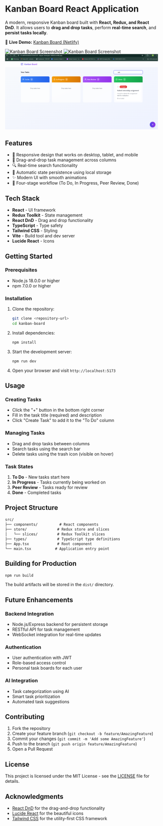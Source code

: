 # Kanban Board React Application

A modern, responsive Kanban board built with **React, Redux, and React DnD**. It allows users to **drag and drop tasks**, perform **real-time search**, and **persist tasks locally**.

🔗 **Live Demo:** [Kanban Board (Netlify)](https://67cddf105e0d2d725fc653c9--dapper-lamington-080b26.netlify.app/)  


![Kanban Board Screenshot](images/P13.png)
![Kanban Board Screenshot](images/images/P2.png)
![Kanban Board Screenshot](images/P1.png)


## Features

- 📱 Responsive design that works on desktop, tablet, and mobile
- 🔄 Drag-and-drop task management across columns
- 🔍 Real-time search functionality
- 💾 Automatic state persistence using local storage
- ✨ Modern UI with smooth animations
- 🎯 Four-stage workflow (To Do, In Progress, Peer Review, Done)

## Tech Stack

- **React** - UI framework
- **Redux Toolkit** - State management
- **React DnD** - Drag and drop functionality
- **TypeScript** - Type safety
- **Tailwind CSS** - Styling
- **Vite** - Build tool and dev server
- **Lucide React** - Icons

## Getting Started

### Prerequisites

- Node.js 18.0.0 or higher
- npm 7.0.0 or higher

### Installation

1. Clone the repository:
   ```bash
   git clone <repository-url>
   cd kanban-board
   ```

2. Install dependencies:
   ```bash
   npm install
   ```

3. Start the development server:
   ```bash
   npm run dev
   ```

4. Open your browser and visit `http://localhost:5173`

## Usage

### Creating Tasks
- Click the "+" button in the bottom right corner
- Fill in the task title (required) and description
- Click "Create Task" to add it to the "To Do" column

### Managing Tasks
- Drag and drop tasks between columns
- Search tasks using the search bar
- Delete tasks using the trash icon (visible on hover)

### Task States
1. **To Do** - New tasks start here
2. **In Progress** - Tasks currently being worked on
3. **Peer Review** - Tasks ready for review
4. **Done** - Completed tasks

## Project Structure

```
src/
├── components/          # React components
├── store/              # Redux store and slices
│   └── slices/         # Redux Toolkit slices
├── types/              # TypeScript type definitions
├── App.tsx             # Root component
└── main.tsx           # Application entry point
```

## Building for Production

```bash
npm run build
```

The build artifacts will be stored in the `dist/` directory.

## Future Enhancements

### Backend Integration
- Node.js/Express backend for persistent storage
- RESTful API for task management
- WebSocket integration for real-time updates

### Authentication
- User authentication with JWT
- Role-based access control
- Personal task boards for each user

### AI Integration
- Task categorization using AI
- Smart task prioritization
- Automated task suggestions

## Contributing

1. Fork the repository
2. Create your feature branch (`git checkout -b feature/AmazingFeature`)
3. Commit your changes (`git commit -m 'Add some AmazingFeature'`)
4. Push to the branch (`git push origin feature/AmazingFeature`)
5. Open a Pull Request

## License

This project is licensed under the MIT License - see the [LICENSE](LICENSE) file for details.

## Acknowledgments

- [React DnD](https://react-dnd.github.io/react-dnd/) for the drag-and-drop functionality
- [Lucide React](https://lucide.dev/) for the beautiful icons
- [Tailwind CSS](https://tailwindcss.com/) for the utility-first CSS framework
